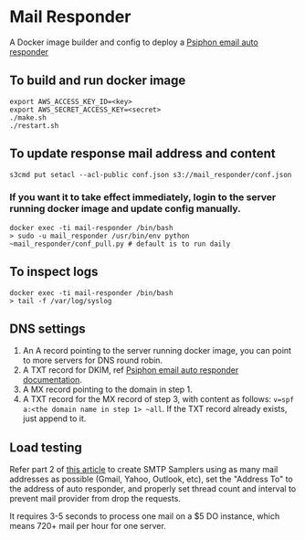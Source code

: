 # Mail Responder

A Docker image builder and config to deploy a [Psiphon email auto responder](https://bitbucket.org/psiphon/psiphon-circumvention-system/src/860d7dd76509861b66895ba514ac66ab82cec332/EmailResponder?at=default)

## To build and run docker image
```
export AWS_ACCESS_KEY_ID=<key>
export AWS_SECRET_ACCESS_KEY=<secret>
./make.sh
./restart.sh
```

## To update response mail address and content
```
s3cmd put setacl --acl-public conf.json s3://mail_responder/conf.json
```

### If you want it to take effect immediately, login to the server running docker image and update config manually.
```
docker exec -ti mail-responder /bin/bash
> sudo -u mail_responder /usr/bin/env python ~mail_responder/conf_pull.py # default is to run daily
```

## To inspect logs
```
docker exec -ti mail-responder /bin/bash
> tail -f /var/log/syslog
```

## DNS settings
1. An A record pointing to the server running docker image, you can point to more servers for DNS round robin.
2. A TXT record for DKIM, ref [Psiphon email auto responder documentation](https://bitbucket.org/psiphon/psiphon-circumvention-system/src/860d7dd76509861b66895ba514ac66ab82cec332/EmailResponder?at=default).
3. A MX record pointing to the domain in step 1.
4. A TXT record for the MX record of step 3, with content as follows: `v=spf a:<the domain name in step 1> ~all`. If the TXT record already exists, just append to it.

## Load testing

Refer part 2 of [this article](http://www.tothenew.com/blog/load-testing-an-smtp-application-using-jmeter-postal/) to create SMTP Samplers using as many mail addresses as possible (Gmail, Yahoo, Outlook, etc), set the "Address To" to the address of auto responder, and properly set thread count and interval to prevent mail provider from drop the requests.

It requires 3-5 seconds to process one mail on a $5 DO instance, which means 720+ mail per hour for one server.
